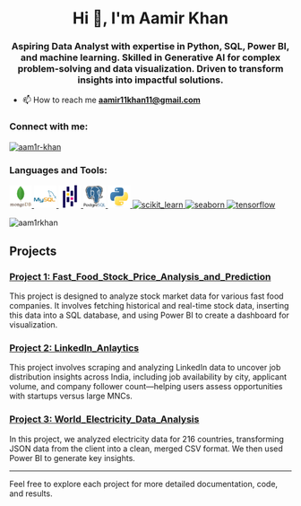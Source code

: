 <h1 align="center">Hi 👋, I'm Aamir Khan</h1>
<h3 align="center">Aspiring Data Analyst with expertise in Python, SQL, Power BI, and machine learning. Skilled in Generative AI for complex problem-solving and data visualization. Driven to transform insights into impactful solutions.</h3>

- 📫 How to reach me **aamir11khan11@gmail.com**

<h3 align="left">Connect with me:</h3>
<p align="left">
<a href="https://linkedin.com/in/aam1r-khan" target="blank"><img align="center" src="https://raw.githubusercontent.com/rahuldkjain/github-profile-readme-generator/master/src/images/icons/Social/linked-in-alt.svg" alt="aam1r-khan" height="30" width="40" /></a>
</p>

<h3 align="left">Languages and Tools:</h3>
<p align="left"> <a href="https://www.mongodb.com/" target="_blank" rel="noreferrer"> <img src="https://raw.githubusercontent.com/devicons/devicon/master/icons/mongodb/mongodb-original-wordmark.svg" alt="mongodb" width="40" height="40"/> </a> <a href="https://www.mysql.com/" target="_blank" rel="noreferrer"> <img src="https://raw.githubusercontent.com/devicons/devicon/master/icons/mysql/mysql-original-wordmark.svg" alt="mysql" width="40" height="40"/> </a> <a href="https://pandas.pydata.org/" target="_blank" rel="noreferrer"> <img src="https://raw.githubusercontent.com/devicons/devicon/2ae2a900d2f041da66e950e4d48052658d850630/icons/pandas/pandas-original.svg" alt="pandas" width="40" height="40"/> </a> <a href="https://www.postgresql.org" target="_blank" rel="noreferrer"> <img src="https://raw.githubusercontent.com/devicons/devicon/master/icons/postgresql/postgresql-original-wordmark.svg" alt="postgresql" width="40" height="40"/> </a> <a href="https://www.python.org" target="_blank" rel="noreferrer"> <img src="https://raw.githubusercontent.com/devicons/devicon/master/icons/python/python-original.svg" alt="python" width="40" height="40"/> </a> <a href="https://scikit-learn.org/" target="_blank" rel="noreferrer"> <img src="https://upload.wikimedia.org/wikipedia/commons/0/05/Scikit_learn_logo_small.svg" alt="scikit_learn" width="40" height="40"/> </a> <a href="https://seaborn.pydata.org/" target="_blank" rel="noreferrer"> <img src="https://seaborn.pydata.org/_images/logo-mark-lightbg.svg" alt="seaborn" width="40" height="40"/> </a> <a href="https://www.tensorflow.org" target="_blank" rel="noreferrer"> <img src="https://www.vectorlogo.zone/logos/tensorflow/tensorflow-icon.svg" alt="tensorflow" width="40" height="40"/> </a> </p>

<p><img align="center" src="https://github-readme-stats.vercel.app/api/top-langs?username=aam1rkhan&show_icons=true&locale=en&layout=compact" alt="aam1rkhan" /></p>


## Projects

### [Project 1: Fast_Food_Stock_Price_Analysis_and_Prediction](https://github.com/aam1rkhan/Fast_Food_Stock_Price_Analysis_and_Prediction)
This project is designed to analyze stock market data for various fast food companies. It involves fetching historical and real-time stock data, inserting this data into a SQL database, and using Power BI to create a dashboard for visualization.

### [Project 2: LinkedIn_Anlaytics](https://github.com/aam1rkhan/LinkedIn_Anlaytics)
This project involves scraping and analyzing LinkedIn data to uncover job distribution insights across India, including job availability by city, applicant volume, and company follower count—helping users assess opportunities with startups versus large MNCs.

### [Project 3: World_Electricity_Data_Analysis](https://github.com/aam1rkhan/World_Electricity_Data_Analysis)
In this project, we analyzed electricity data for 216 countries, transforming JSON data from the client into a clean, merged CSV format. We then used Power BI to generate key insights.


---

Feel free to explore each project for more detailed documentation, code, and results.
